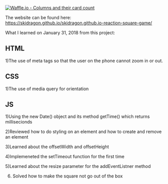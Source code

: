 [![Waffle.io - Columns and their card count](https://badge.waffle.io/Skidragon/skidragon.github.io-reaction-square-game.png?columns=all)](https://waffle.io/Skidragon/skidragon.github.io-reaction-square-game?utm_source=badge)

The website can be found here:
https://skidragon.github.io/skidragon.github.io-reaction-square-game/

What I learned on January 31, 2018 from this project:

HTML
---------
1)The use of meta tags so that the user on the phone cannot zoom in or out.

CSS
--------
1)The use of media query for orientation

JS
-------
1)Using the new Date() object and its method getTime() which returns millisecionds

2)Reviewed how to do styling on an element and how to create and remove an element

3)Learned about the offsetWidth and offsetHeight

4)Implemeneted the setTimeout function for the first time

5)Learned about the resize parameter for the addEventListner method

6) Solved how to make the square not go out of the box

